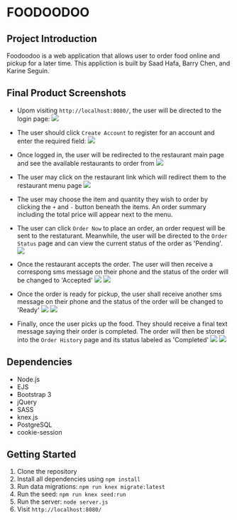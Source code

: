 # FOODOODOO

## Project Introduction
Foodoodoo is a web application that allows user to order food online and pickup for a later time. This appliction is built by Saad Hafa, Barry Chen, and Karine Seguin.

## Final Product Screenshots
- Upom visiting `http://localhost:8080/`, the user will be directed to the login page:
![](https://github.com/leboss125/-midterm_project/blob/master/screenshots/Screen%20Shot%202019-06-24%20at%208.38.35%20PM.png)
- The user should click `Create Account` to register for an account and enter the required field:
![](https://github.com/leboss125/-midterm_project/blob/master/screenshots/Screen%20Shot%202019-06-24%20at%208.39.18%20PM.png)
- Once logged in, the user will be redirected to the restaurant main page and see the available restaurants to order from
![](https://github.com/leboss125/-midterm_project/blob/master/screenshots/Screen%20Shot%202019-06-24%20at%208.39.51%20PM.png)
- The user may click on the restaurant link which will redirect them to the restaurant menu page
![](https://github.com/leboss125/-midterm_project/blob/master/screenshots/Screen%20Shot%202019-06-24%20at%208.41.05%20PM.png)
- The user may choose the item and quantity they wish to order by clicking the `+` and `-` button beneath the items. An order summary including the total price will appear next to the menu.
- The user can click `Order Now` to place an order, an order request will be sent to the restaturant. Meanwhile, the user will be directed to the `Order Status` page and can view the current status of the order as 'Pending'.
![](https://github.com/leboss125/-midterm_project/blob/master/screenshots/Screen%20Shot%202019-06-24%20at%208.54.09%20PM.png)
- Once the restaurant accepts the order. The user will then receive a correspong sms message on their phone and the status of the order will be changed to 'Accepted'
![](https://github.com/leboss125/-midterm_project/blob/master/screenshots/64887449_796466794083165_5136017966680244224_n.jpg)
![](https://github.com/leboss125/-midterm_project/blob/master/screenshots/Screen%20Shot%202019-06-24%20at%208.54.35%20PM.png)

- Once the order is ready for pickup, the user shall receive another sms message on their phone and the status of the order will be changed to 'Ready'
![](https://github.com/leboss125/-midterm_project/blob/master/screenshots/65736145_593740377781669_680116304773906432_n.jpg)
![](https://github.com/leboss125/-midterm_project/blob/master/screenshots/Screen%20Shot%202019-06-24%20at%208.54.55%20PM.png)
- Finally, once the user picks up the food. They should receive a final text message saying their order is completed. The order will then be stored into the `Order History` page and its status labeled as 'Completed'
![](https://github.com/leboss125/-midterm_project/blob/master/screenshots/65378892_1095170254009096_7623004262439583744_n.jpg)
![](https://github.com/leboss125/-midterm_project/blob/master/screenshots/Screen%20Shot%202019-06-24%20at%208.57.05%20PM.png)
## Dependencies

- Node.js
- EJS
- Bootstrap 3
- jQuery
- SASS
- knex.js
- PostgreSQL
- cookie-session

## Getting Started
1. Clone the repository
2. Install all dependencies using `npm install`
3. Run data migrations: `npm run knex migrate:latest`
4. Run the seed: `npm run knex seed:run`
5. Run the server: `node server.js`
6. Visit `http://localhost:8080/`
